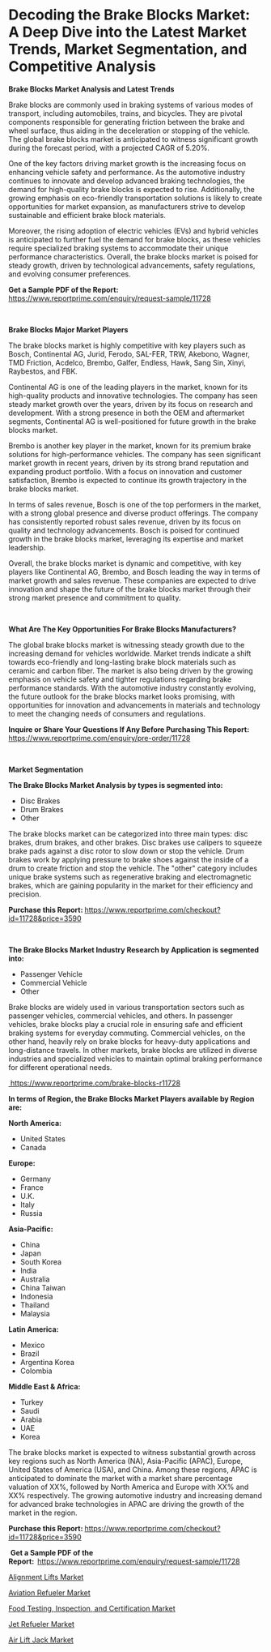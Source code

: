 <p><h1>Decoding the Brake Blocks Market: A Deep Dive into the Latest Market Trends, Market Segmentation, and Competitive Analysis</h1></p><p><strong>Brake Blocks Market Analysis and Latest Trends</strong></p>
<p><p>Brake blocks are commonly used in braking systems of various modes of transport, including automobiles, trains, and bicycles. They are pivotal components responsible for generating friction between the brake and wheel surface, thus aiding in the deceleration or stopping of the vehicle. The global brake blocks market is anticipated to witness significant growth during the forecast period, with a projected CAGR of 5.20%.</p><p>One of the key factors driving market growth is the increasing focus on enhancing vehicle safety and performance. As the automotive industry continues to innovate and develop advanced braking technologies, the demand for high-quality brake blocks is expected to rise. Additionally, the growing emphasis on eco-friendly transportation solutions is likely to create opportunities for market expansion, as manufacturers strive to develop sustainable and efficient brake block materials.</p><p>Moreover, the rising adoption of electric vehicles (EVs) and hybrid vehicles is anticipated to further fuel the demand for brake blocks, as these vehicles require specialized braking systems to accommodate their unique performance characteristics. Overall, the brake blocks market is poised for steady growth, driven by technological advancements, safety regulations, and evolving consumer preferences.</p></p>
<p><strong>Get a Sample PDF of the Report:&nbsp;</strong> <a href="https://www.reportprime.com/enquiry/request-sample/11728">https://www.reportprime.com/enquiry/request-sample/11728</a></p>
<p>&nbsp;</p>
<p><strong>Brake Blocks Major Market Players</strong></p>
<p><p>The brake blocks market is highly competitive with key players such as Bosch, Continental AG, Jurid, Ferodo, SAL-FER, TRW, Akebono, Wagner, TMD Friction, Acdelco, Brembo, Galfer, Endless, Hawk, Sang Sin, Xinyi, Raybestos, and FBK. </p><p>Continental AG is one of the leading players in the market, known for its high-quality products and innovative technologies. The company has seen steady market growth over the years, driven by its focus on research and development. With a strong presence in both the OEM and aftermarket segments, Continental AG is well-positioned for future growth in the brake blocks market.</p><p>Brembo is another key player in the market, known for its premium brake solutions for high-performance vehicles. The company has seen significant market growth in recent years, driven by its strong brand reputation and expanding product portfolio. With a focus on innovation and customer satisfaction, Brembo is expected to continue its growth trajectory in the brake blocks market.</p><p>In terms of sales revenue, Bosch is one of the top performers in the market, with a strong global presence and diverse product offerings. The company has consistently reported robust sales revenue, driven by its focus on quality and technology advancements. Bosch is poised for continued growth in the brake blocks market, leveraging its expertise and market leadership.</p><p>Overall, the brake blocks market is dynamic and competitive, with key players like Continental AG, Brembo, and Bosch leading the way in terms of market growth and sales revenue. These companies are expected to drive innovation and shape the future of the brake blocks market through their strong market presence and commitment to quality.</p></p>
<p>&nbsp;</p>
<p><strong>What Are The Key Opportunities For Brake Blocks Manufacturers?</strong></p>
<p><p>The global brake blocks market is witnessing steady growth due to the increasing demand for vehicles worldwide. Market trends indicate a shift towards eco-friendly and long-lasting brake block materials such as ceramic and carbon fiber. The market is also being driven by the growing emphasis on vehicle safety and tighter regulations regarding brake performance standards. With the automotive industry constantly evolving, the future outlook for the brake blocks market looks promising, with opportunities for innovation and advancements in materials and technology to meet the changing needs of consumers and regulations.</p></p>
<p><strong>Inquire or Share Your Questions If Any Before Purchasing This Report:</strong> <a href="https://www.reportprime.com/enquiry/pre-order/11728">https://www.reportprime.com/enquiry/pre-order/11728</a></p>
<p>&nbsp;</p>
<p><strong>Market Segmentation</strong></p>
<p><strong>The Brake Blocks Market Analysis by types is segmented into:</strong></p>
<p><ul><li>Disc Brakes</li><li>Drum Brakes</li><li>Other</li></ul></p>
<p><p>The brake blocks market can be categorized into three main types: disc brakes, drum brakes, and other brakes. Disc brakes use calipers to squeeze brake pads against a disc rotor to slow down or stop the vehicle. Drum brakes work by applying pressure to brake shoes against the inside of a drum to create friction and stop the vehicle. The "other" category includes unique brake systems such as regenerative braking and electromagnetic brakes, which are gaining popularity in the market for their efficiency and precision.</p></p>
<p><strong>Purchase this Report:&nbsp;</strong><a href="https://www.reportprime.com/checkout?id=11728&price=3590">https://www.reportprime.com/checkout?id=11728&price=3590</a></p>
<p>&nbsp;</p>
<p><strong>The Brake Blocks Market Industry Research by Application is segmented into:</strong></p>
<p><ul><li>Passenger Vehicle</li><li>Commercial Vehicle</li><li>Other</li></ul></p>
<p><p>Brake blocks are widely used in various transportation sectors such as passenger vehicles, commercial vehicles, and others. In passenger vehicles, brake blocks play a crucial role in ensuring safe and efficient braking systems for everyday commuting. Commercial vehicles, on the other hand, heavily rely on brake blocks for heavy-duty applications and long-distance travels. In other markets, brake blocks are utilized in diverse industries and specialized vehicles to maintain optimal braking performance for different operational needs.</p></p>
<p><a href="https://www.reportprime.com/brake-blocks-r11728">&nbsp;https://www.reportprime.com/brake-blocks-r11728</a></p>
<p><strong>In terms of Region, the Brake Blocks Market Players available by Region are:</strong></p>
<p>
    <p> <strong> North America: </strong>
        <ul>
            <li>United States</li>
            <li>Canada</li>
        </ul>
        </p> 
    <p> <strong> Europe: </strong>
        <ul>
            <li>Germany</li>
            <li>France</li>
            <li>U.K.</li>
            <li>Italy</li>
            <li>Russia</li>
        </ul>
        </p> 
    <p> <strong> Asia-Pacific: </strong>
        <ul>
            <li>China</li>
            <li>Japan</li>
            <li>South Korea</li>
            <li>India</li>
            <li>Australia</li>
            <li>China Taiwan</li>
            <li>Indonesia</li>
            <li>Thailand</li>
            <li>Malaysia</li>
        </ul>
        </p> 
    <p> <strong> Latin America: </strong>
        <ul>
            <li>Mexico</li>
            <li>Brazil</li>
            <li>Argentina Korea</li>
            <li>Colombia</li>
        </ul>
        </p> 
    <p> <strong> Middle East & Africa: </strong>
        <ul>
            <li>Turkey</li>
            <li>Saudi</li>
            <li>Arabia</li>
            <li>UAE</li>
            <li>Korea</li>
        </ul>
    </p>
    </p>
<p><p>The brake blocks market is expected to witness substantial growth across key regions such as North America (NA), Asia-Pacific (APAC), Europe, United States of America (USA), and China. Among these regions, APAC is anticipated to dominate the market with a market share percentage valuation of XX%, followed by North America and Europe with XX% and XX% respectively. The growing automotive industry and increasing demand for advanced brake technologies in APAC are driving the growth of the market in the region.</p></p>
<p><strong>Purchase this Report: </strong><a href="https://www.reportprime.com/checkout?id=11728&price=3590">https://www.reportprime.com/checkout?id=11728&price=3590</a></p>
<p>&nbsp;<strong>Get a Sample PDF of the Report:&nbsp;&nbsp;</strong><a href="https://www.reportprime.com/enquiry/request-sample/11728">https://www.reportprime.com/enquiry/request-sample/11728</a></p>
<p><strong></strong></p>
<p><p><a href="https://github.com/ranaacryptoaddmin/Market-Research-Report-List-1/blob/main/alignment-lifts-market.md">Alignment Lifts Market</a></p><p><a href="https://github.com/mauripalmi/Market-Research-Report-List-5/blob/main/aviation-refueler-market.md">Aviation Refueler Market</a></p><p><a href="https://issuu.com/reportprime-2/docs/food-testing-inspection-and-certifi_2c82b00aed3c7f">Food Testing, Inspection, and Certification Market</a></p><p><a href="https://github.com/gulaimolin/Market-Research-Report-List-6/blob/main/jet-refueler-market.md">Jet Refueler Market</a></p><p><a href="https://github.com/RoccoManning/Market-Research-Report-List-6/blob/main/air-lift-jack-market.md">Air Lift Jack Market</a></p></p>